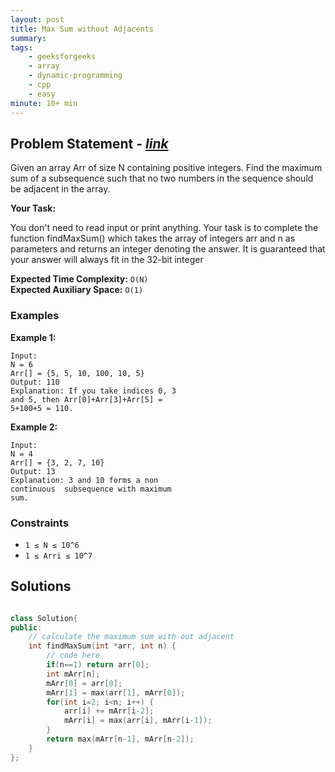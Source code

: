 ```yaml
---
layout: post
title: Max Sum without Adjacents                     
summary:
tags:
    - geeksforgeeks
    - array
    - dynamic-programming
    - cpp
    - easy
minute: 10+ min
---
```


## Problem Statement - [*link*](https://practice.geeksforgeeks.org/problems/7a33c749a79327b2889d420dd80342fff33aac6d/1)

Given an array Arr of size N containing positive integers. Find the maximum sum of a subsequence such that no two numbers in the sequence should be adjacent in the array. 

**Your Task:** 

You don't need to read input or print anything. Your task is to complete the function findMaxSum() which takes the array of integers arr and n as parameters and returns an integer denoting the answer. It is guaranteed that your answer will always fit in the 32-bit integer



**Expected Time Complexity:** `O(N)`              
**Expected Auxiliary Space:** `O(1)` 



### Examples

**Example 1:**   
```
Input:
N = 6
Arr[] = {5, 5, 10, 100, 10, 5}
Output: 110
Explanation: If you take indices 0, 3
and 5, then Arr[0]+Arr[3]+Arr[5] =
5+100+5 = 110.
```

**Example 2:**   
```
Input:
N = 4
Arr[] = {3, 2, 7, 10}
Output: 13
Explanation: 3 and 10 forms a non
continuous  subsequence with maximum
sum.
```

### Constraints

+ `1 ≤ N ≤ 10^6`
+ `1 ≤ Arri ≤ 10^7`

## Solutions

```cpp

class Solution{
public:	
	// calculate the maximum sum with out adjacent
	int findMaxSum(int *arr, int n) {
	    // code here
	    if(n==1) return arr[0];
	    int mArr[n];
	    mArr[0] = arr[0];
	    mArr[1] = max(arr[1], mArr[0]);
	    for(int i=2; i<n; i++) {
	        arr[i] += mArr[i-2];
	        mArr[i] = max(arr[i], mArr[i-1]);
	    }
	    return max(mArr[n-1], mArr[n-2]);
	}
};

```
